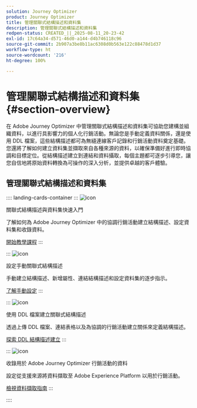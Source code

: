 ```yaml
---
solution: Journey Optimizer
product: Journey Optimizer
title: 管理關聯式結構描述和資料集
description: 管理關聯式結構描述和資料集
redpen-status: CREATED_||_2025-08-11_20-23-42
exl-id: 17c64a34-d571-46d0-a144-d4b746118c96
source-git-commit: 2b907a3be8b11ac6308d0b563e122c88478d1d37
workflow-type: ht
source-wordcount: '216'
ht-degree: 100%

---
```


# 管理關聯式結構描述和資料集{#section-overview}

在 Adobe Journey Optimizer 中管理關聯式結構描述和資料集可協助您建構並組織資料，以進行具影響力的個人化行銷活動。無論您是手動定義資料關係，還是使用 DDL 檔案，這些結構描述都可為無縫連線客戶記錄和行銷活動資料奠定基礎。您還將了解如何建立資料集並擷取來自各種來源的資料，以確保準備好進行即時協調和目標定位。從結構描述建立到連結和資料攝取，每個主題都可逐步引導您，讓您自信地將原始資料轉換為可操作的深入分析，並提供卓越的客戶體驗。

## 管理關聯式結構描述和資料集

:::: landing-cards-container
:::
![icon](https://cdn.experienceleague.adobe.com/icons/circle-play.svg)

關聯式結構描述與資料集快速入門

了解如何為 Adobe Journey Optimizer 中的協調行銷活動建立結構描述、設定資料集和收錄資料。

[開始教學課程](../using/orchestrated/gs-schemas.md)
:::

:::
![icon](https://cdn.experienceleague.adobe.com/icons/list-check.svg)

設定手動關聯式結構描述

手動建立結構描述、新增屬性、連結結構描述和設定資料集的逐步指示。

[了解手動設定](../using/orchestrated/manual-schema.md)
:::

:::
![icon](https://cdn.experienceleague.adobe.com/icons/code-branch.svg)

使用 DDL 檔案建立關聯式結構描述

透過上傳 DDL 檔案、連結表格以及為協調的行銷活動建立關係來定義結構描述。

[探索 DDL 結構描述建立](../using/orchestrated/file-upload-schema.md)
:::

:::
![icon](https://cdn.experienceleague.adobe.com/icons/gear.svg)

收錄用於 Adobe Journey Optimizer 行銷活動的資料

設定從支援來源將資料擷取至 Adobe Experience Platform 以用於行銷活動。

[檢視資料擷取指南](../using/orchestrated/ingest-data.md)
:::

::::
